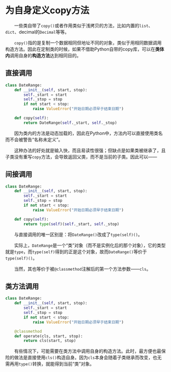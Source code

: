 # 为自身定义copy方法

　　一些类自带了`copy()`或者作用类似于浅拷贝的方法，比如内置的`list`、`dict`、decimal的`Decimal`等等。

　　`copy()`指的是复制一个数据相同但地址不同的对象，类似于用相同数据调用构造方法。因此在定制类的时候，如果不借助Python自带的copy库，可以在**类体内**调用自身的**构造方法**达到相同目的。

## 直接调用

```python
class DateRange:
    def __init__(self, start, stop):
        self._start = start
        self._stop = stop
        if not start < stop:
            raise ValueError("开始日期必须早于结束日期")

    def copy(self):
        return DateRange(self._start, self._stop)
```

　　因为类内的方法是动态加载的，因此在Python中，方法内可以直接使用类名而不会被警告“名称未定义”。

　　这种办法的好处就是输入快，而且易读性很强；但缺点是如果类被继承了，且子类没有重写`copy`方法，会导致返回父类，而不是当前的子类。因此可以——

## 间接调用

```python
class DateRange:
    def __init__(self, start, stop):
        self._start = start
        self._stop = stop
        if not start < stop:
            raise ValueError("开始日期必须早于结束日期")

    def copy(self):
        return type(self)(self._start, self._stop)
```

　　与直接调用的唯一区别是：将`DateRange()`改成了`type(self)()`。

　　实际上，`DateRange`是一个“类”对象（而不是实例化后的那个对象），它的类型就是`type`，而`type(self)`得到的正是这个对象，故而`DateRange()`等价于`type(self)()`。

　　当然，其也等价于被`@classmethod`注解后的第一个方法参数——`cls`。

## 类方法调用

```python
class DateRange:
    def __init__(self, start, stop):
        self._start = start
        self._stop = stop
        if not start < stop:
            raise ValueError("开始日期必须早于结束日期")

    @classmethod
    def operate(cls, start, stop):
        return cls(start, stop)
```

　　有些情况下，可能需要在类方法中调用自身的构造方法。此时，最方便也最保险的做法是直接使用`cls()`构造自身。因为`cls`本身会随着子类继承而改变，也无需再用`type()`转换，就能得到当前“类”对象。

[comment]: # (##{"timestamp":1660747140}##)